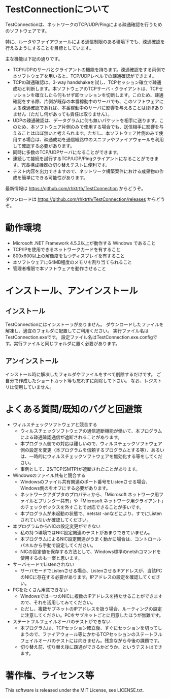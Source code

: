 # TestConnectionについて

TestConnectionは、ネットワークのTCP/UDP/Pingによる疎通確認を行うためのソフトウェアです。

特に、ルータやファイアウォールによる通信制限のある環境下でも、疎通確認を行えるようにすることを目標としています。

主な機能は下記の通りです。

* TCP/UDPのサーバとクライアントの機能を持ちます。疎通確認をする両側で本ソフトウェアを用いると、TCP/UDPレベルでの疎通確認ができます。
* TCPの疎通確認は、3-way handshakeを試し、TCPセッション確立で疎通成功と判断します。本ソフトウェアのTCPサーバ・クライアントは、TCPセッションを確立したら何もせず即セッションを切断します。このため、疎通確認をする際、片側が既存の本番稼動中のサーバでも、このソフトウェアによる疎通確認であれば、本番稼動中のサーバに影響を与えることはほぼありません（ただし何があっても責任は取りません）。
* UDPの疎通確認は、データグラムに何も無いパケットを相手に送ります。このため、本ソフトウェア片側のみで使用する場合でも、送信相手に影響を与えることはほぼ無いと考えられます。ただし、本ソフトウェア片側のみで使用する場合は、疎通成功を通信経路中のスニファやファイアウォールを利用して確認する必要があります。
* 同時に多数のTCP/UDPサーバになることができます。
* 連続して接続を試行するTCP/UDP/Pingクライアントになることができます。冗長構成機器の切り替えテストに便利です。
* テスト内容を出力できますので、ネットワーク構築案件における成果物の作成を簡単にできる可能性があります。

最新情報は https://github.com/rhktrth/TestConnection からどうぞ。

ダウンロードは https://github.com/rhktrth/TestConnection/releases からどうぞ。


# 動作環境

* Microsoft .NET Framework 4.5.2以上が動作する Windows であること
* TCP/IPを使用できるネットワークカードを有すること
* 800x600以上の解像度をもつディスプレイを有すること
* 本ソフトウェアに64MB程度のメモリを割り当てられること
* 管理者権限で本ソフトウェアを動作させること


# インストール、アンインストール

## インストール
TestConnectionにはインストーラがありません。
ダウンロードしたファイルを解凍し、適宜のフォルダに配置してご利用ください。
実行ファイル名はTestConnection.exeです。
設定ファイル名はTestConnection.exe.configです。実行ファイルと同じフォルダに置く必要があります。

## アンインストール
インストール時に解凍したフォルダやファイルをすべて削除するだけです。
ご自分で作成したショートカット等も忘れずに削除して下さい。
なお、レジストリは使用していません。


# よくある質問/既知のバグと回避策

* ウィルスチェックソフトウェアと競合する
	* ウィルスチェックソフトウェアの通信遮断機能が働いて、本プログラムによる疎通確認通信が遮断されることがあります。
	* 本プログラム側での対応は難しいので、ウィルスチェックソフトウェア側の設定を変更（本プログラムを信頼するプログラムとする等）、あるいは、一時的にウィルスチェックソフトウェアを無効化する等をしてください。
	* 事例として、25/TCP(SMTP)が遮断されたことがあります。
* Windowsのファイル共有と競合する
	* Windowsのファイル共有関連のポート番号をListenさせる場合、Windows側のをオフにする必要があります。
	* ネットワークアダプタのプロパティから、「Microsoft ネットワーク用ファイルとプリンター共有」や「Microsoft ネットワーク用クライアント」のチェックボックスを外すことで対応できることが多いです。
	* 本プログラムが未起動の状態で、netstat -anなどにより、すでにListenされていないか確認してください。
* 本プログラムからNICの設定変更ができない
	* 私の持つ環境ではNIC設定関連のテストがあまりできていません。
	* 本プログラムによるNIC設定関連がうまく動かに場合は、コントロールパネルから手動で設定してください。
	* NICの設定値を保存する方法として、Windows標準のnetshコマンドを使用するのも一案と思います。
* サーバモードでListenされない
	* サーバモードでListenさせる場合、ListenさせるIPアドレスが、当該PCのNICに存在する必要があります。IPアドレスの設定を確認してください。
* PCをたくさん用意できない
	* Windowsでは一つのNICに複数のIPアドレスを持たせることができますので、それを活用してみてください。
	* ただし、複数サブネットのIPアドレスを扱う場合、ルーティングの設定に注意してください。PCをサブネットごとに用意したほうが無難です。
* ステートフルフェイルオーバのテストができない
	* 本プログラムは、TCPセッション確立後、すぐにセッションを切ってしまうので、ファイアウォール等にかかるTCPセッションのステートフルフェイルオーバのテストには向きません。残念ながら今後の課題です。
	* 切り替え前、切り替え後に疎通ができるかどうか、というテストはできます。


# 著作権、ライセンス等

This software is released under the MIT License, see LICENSE.txt.
